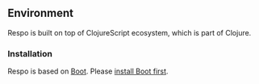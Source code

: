 
## Environment

Respo is built on top of ClojureScript ecosystem, which is part of Clojure.

### Installation

Respo is based on [Boot](http://boot-clj.com). Please [install Boot first](https://github.com/boot-clj/boot#install).
